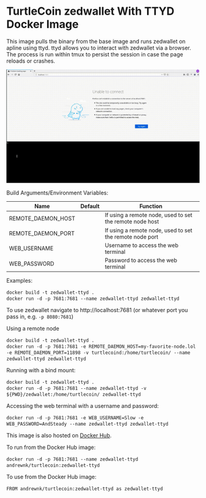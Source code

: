 # TurtleCoin zedwallet With TTYD Docker Image

This image pulls the binary from the base image and runs zedwallet on apline using ttyd. ttyd allows you to interact with zedwallet via a browser. The process is run within tmux to persist the session in case the page reloads or crashes.

![screenshot](zedwallet-ttyd.gif)

Build Arguments/Environment Variables:

| Name | Default | Function |
| --- | --- | --- |
| REMOTE_DAEMON_HOST | | If using a remote node, used to set the remote node host |
| REMOTE_DAEMON_PORT | | If using a remote node, used to set the remote node port |
| WEB_USERNAME |  | Username to access the web terminal |
| WEB_PASSWORD |  | Password to access the web terminal |

Examples:
```
docker build -t zedwallet-ttyd .
docker run -d -p 7681:7681 --name zedwallet-ttyd zedwallet-ttyd
```

To use zedwallet navigate to http://localhost:7681 (or whatever port you pass in, e.g. ```-p 8080:7681```)

Using a remote node
```
docker build -t zedwallet-ttyd .
docker run -d -p 7681:7681 -e REMOTE_DAEMON_HOST=my-favorite-node.lol -e REMOTE_DAEMON_PORT=11898 -v turtlecoind:/home/turtlecoin/ --name zedwallet-ttyd zedwallet-ttyd
```

Running with a bind mount:

```
docker build -t zedwallet-ttyd .
docker run -d -p 7681:7681 --name zedwallet-ttyd -v ${PWD}/zedwallet:/home/turtlecoin/ zedwallet-ttyd
```

Accessing the web terminal with a username and password:
```
docker run -d -p 7681:7681 -e WEB_USERNAME=Slow -e WEB_PASSWORD=AndSteady --name zedwallet-ttyd zedwallet-ttyd
```

This image is also hosted on [Docker Hub](https://cloud.docker.com/u/andrewnk/repository/docker/andrewnk/turtlecoin).

To run from the Docker Hub image:

```
docker run -d -p 7681:7681 --name zedwallet-ttyd andrewnk/turtlecoin:zedwallet-ttyd
```

To use from the Docker Hub image:

```
FROM andrewnk/turtlecoin:zedwallet-ttyd as zedwallet-ttyd
```
